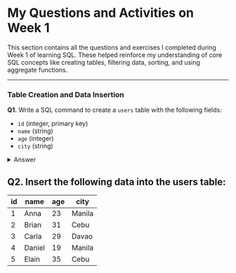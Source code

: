 # My Questions and Activities on Week 1

This section contains all the questions and exercises I completed during Week 1 of learning SQL. These helped reinforce my understanding of core SQL concepts like creating tables, filtering data, sorting, and using aggregate functions.

---

### Table Creation and Data Insertion

**Q1.** Write a SQL command to create a `users` table with the following fields:
- `id` (integer, primary key)
- `name` (string)
- `age` (integer)
- `city` (string)

<details><summary>Answer</summary>

```sql
CREATE TABLE users (
    id INT PRIMARY KEY,
    name VARCHAR(50),
    age INT,
    city VARCHAR(50)
);
```
</details>

## Q2. Insert the following data into the users table:

| id | name   | age | city   |
|----|--------|-----|--------|
| 1  | Anna   | 23  | Manila |
| 2  | Brian  | 31  | Cebu   |
| 3  | Carla  | 29  | Davao  |
| 4  | Daniel | 19  | Manila |
| 5  | Elain  | 35  | Cebu   |




